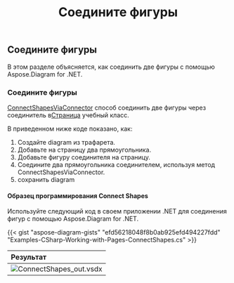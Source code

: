 ﻿---
title: Соедините фигуры
type: docs
weight: 90
url: /ru/net/connect-shapes/
description: В этом разделе объясняется, как соединить две фигуры с помощью Aspose.Diagram.
---
## **Соедините фигуры**
В этом разделе объясняется, как соединить две фигуры с помощью Aspose.Diagram for .NET.
### **Соедините фигуры**
[ConnectShapesViaConnector](https://reference.aspose.com/diagram/net/aspose.diagram.page/connectshapesviaconnector/methods/1) способ соединить две фигуры через соединитель в[Страница](http://www.aspose.com/api/net/diagram/aspose.diagram/page) учебный класс.

В приведенном ниже коде показано, как:

1. Создайте diagram из трафарета.
1. Добавьте на страницу два прямоугольника.
1. Добавьте фигуру соединителя на страницу.
1. Соедините два прямоугольника соединителем, используя метод ConnectShapesViaConnector.
1. сохранить diagram
#### **Образец программирования Connect Shapes**
Используйте следующий код в своем приложении .NET для соединения фигур с помощью Aspose.Diagram for .NET.

{{< gist "aspose-diagram-gists" "efd56218048f8b0ab925efd494227fdd" "Examples-CSharp-Working-with-Pages-ConnectShapes.cs" >}}

|**Результат**|
|:- |
|![ConnectShapes_out.vsdx](ConnectShapes.png)|
